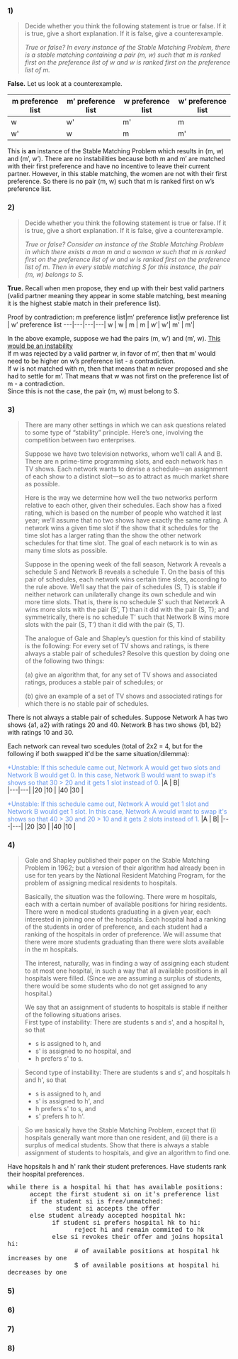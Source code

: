 
### 1)
>Decide whether you think the following statement is true or false. If it is true, give a short explanation. If it is false, give a counterexample.<p>
><i>True or false?  In every instance of the Stable Matching Problem, there is a stable matching containing a pair (m, w) such that m is ranked first on the preference list of w and w is ranked first on the preference list of m.</i>

**False.** Let us look at a counterexample. 

m preference list|m’ preference list|w preference list | w’ preference list
---|---|---|---|
w | w' | m' | m |
w'| w| m| m'  |

This is **an** instance of the Stable Matching Problem which results in (m, w) and (m’, w’). There are no instabilities because both m and m’ are matched with their first preference and have no incentive to leave their current partner. However, in this stable matching, the women are not with their first preference. So there is no pair (m, w) such that m is ranked first on w’s preference list. 

### 2)
>Decide whether you think the following statement is true or false. If it is true, give a short explanation. If it is false, give a counterexample.<p>
><i>True or false? Consider an instance of the Stable Matching Problem in which there exists a man m and a woman w such that m is ranked first on the preference list of w and w is ranked first on the preference list of m. Then in every stable matching S for this instance, the pair (m, w) belongs to S. </i>

**True.** Recall when men propose, they end up with their best valid partners (valid partner meaning they appear in some stable matching, best meaning it is the highest stable match in their preference list). 

Proof by contradiction:
m preference list|m’ preference list|w preference list | w’ preference list
---|---|---|---|
w | w | m | m |
w'| w'| m' | m'|

In the above example, suppose we had the pairs (m, w’) and (m’, w). <u>This would be an instability</u>
<br>
If m was rejected by a valid partner w, in favor of m’, then that m’ would need to be higher on w’s preference list - a contradiction.  <br>
If w is not matched with m, then that means that m never proposed and she had to settle for m’. That means that w was not first on the preference list of m - a contradiction. 
<br>
Since this is not the case, the pair (m, w) must belong to S.

### 3) 
>There are many other settings in which we can ask questions related to some type of “stability” principle. Here’s one, involving the competition between two enterprises. <p>
> Suppose we have two television networks, whom we’ll call A and B. There are n prime-time programming slots, and each network has n TV shows. Each network wants to devise a schedule—an assignment of each show to a distinct slot—so as to attract as much market share as possible.<p>
> Here is the way we determine how well the two networks perform relative to each other, given their schedules. Each show has a fixed rating, which is based on the number of people who watched it last year; we’ll assume that no two shows have exactly the same rating. A network wins a given time slot if the show that it schedules for the time slot has a larger rating than the show the other network schedules for that time slot. The goal of each network is to win as many time slots as possible.<p>
>Suppose in the opening week of the fall season, Network A reveals a schedule S and Network B reveals a schedule T. On the basis of this pair of schedules, each network wins certain time slots, according to the rule above. We’ll say that the pair of schedules (S, T) is stable if neither network can unilaterally change its own schedule and win more time slots. That is, there is no schedule S' such that Network A wins more slots with the pair (S', T) than it did with the pair (S, T); and symmetrically, there is no schedule T' such that Network B wins more slots with the pair (S, T') than it did with the pair (S, T).<p>
>The analogue of Gale and Shapley’s question for this kind of stability is the following: For every set of TV shows and ratings, is there always a stable pair of schedules? Resolve this question by doing one of the following two things:<p>
> (a) give an algorithm that, for any set of TV shows and associated ratings, produces a stable pair of schedules; or<p>
> (b) give an example of a set of TV shows and associated ratings for which there is no stable pair of schedules.

There is not always a stable pair of schedules. Suppose Network A has two shows {a1, a2} with ratings 20 and 40. Network B has two shows {b1, b2} with ratings 10 and 30. 

Each network can reveal two scedules (total of 2x2 = 4, but for the following if both swapped it'd be the same situation/dilemma):

<span style="color:cornflowerblue">*Unstable: If this schedule came out, Network A would get two slots and Network B would get 0. In this case, Network B would want to swap it's shows so that 30 > 20 and it gets 1 slot instead of 0. </span>
|A  | B|     
|---|---|
|20 |10  |
|40 |30  | 

<span style="color:cornflowerblue">*Unstable: If this schedule came out, Network A would get 1 slot and Network B would get 1 slot. In this case, Network A would want to swap it's shows so that 40 > 30 and 20 > 10 and it gets 2 slots instead of 1. </span>
|A  | B|
|---|---|
|20 |30  |
|40 |10  |

### 4) 
> Gale and Shapley published their paper on the Stable Matching Problem in 1962; but a version of their algorithm had already been in use for ten years by the National Resident Matching Program, for the problem of assigning medical residents to hospitals.<p>
> Basically, the situation was the following. There were m hospitals, each with a certain number of available positions for hiring residents. There were n medical students graduating in a given year, each interested in joining one of the hospitals. Each hospital had a ranking of the students in order of preference, and each student had a ranking of the hospitals in order of preference. We will assume that there were more students graduating than there were slots available in the m hospitals.<p>
> The interest, naturally, was in finding a way of assigning each student to at most one hospital, in such a way that all available positions in all hospitals were filled. (Since we are assuming a surplus of students, there would be some students who do not get assigned to any hospital.)<p>
> We say that an assignment of students to hospitals is stable if neither of the following situations arises.<br>
> First type of instability: There are students s and s', and a hospital h, so that
> * s is assigned to h, and
> * s' is assigned to no hospital, and
> * h prefers s' to s.

>Second type of instability: There are students s and s', and hospitals h and h', so that
> * s is assigned to h, and
> * s' is assigned to h', and
> * h prefers s' to s, and
> * s' prefers h to h'.

> So we basically have the Stable Matching Problem, except that (i) hospitals generally want more than one resident, and (ii) there is a surplus of medical students.
> Show that there is always a stable assignment of students to hospitals, and give an algorithm to find one.

Have hopsitals h and h' rank their student preferences. Have students rank their hospital preferences.

<span style="font-family:Courier;">
while there is a hospital hi that has available positions:<br>
&nbsp;&nbsp;&nbsp;&nbsp;&nbsp;&nbsp;accept the first student si on it's preference list<br>
&nbsp;&nbsp;&nbsp;&nbsp;&nbsp;&nbsp;if the student si is free/unmatched:<br>
&nbsp;&nbsp;&nbsp;&nbsp;&nbsp;&nbsp;&nbsp;&nbsp;&nbsp;&nbsp;&nbsp;&nbsp; student si accepts the offer<br>
&nbsp;&nbsp;&nbsp;&nbsp;&nbsp;&nbsp;else student already accepted hospital hk:<br>
&nbsp;&nbsp;&nbsp;&nbsp;&nbsp;&nbsp;&nbsp;&nbsp;&nbsp;&nbsp;&nbsp;&nbsp;if student si prefers hospital hk to hi:<br>
&nbsp;&nbsp;&nbsp;&nbsp;&nbsp;&nbsp;&nbsp;&nbsp;&nbsp;&nbsp;&nbsp;&nbsp;&nbsp;&nbsp;&nbsp;&nbsp;&nbsp;&nbsp;reject hi and remain commited to hk<br>
&nbsp;&nbsp;&nbsp;&nbsp;&nbsp;&nbsp;&nbsp;&nbsp;&nbsp;&nbsp;&nbsp;&nbsp;else si revokes their offer and joins hopsital hi:<br>
&nbsp;&nbsp;&nbsp;&nbsp;&nbsp;&nbsp;&nbsp;&nbsp;&nbsp;&nbsp;&nbsp;&nbsp;&nbsp;&nbsp;&nbsp;&nbsp;&nbsp;&nbsp;# of available positions at hospital hk increases by one<br>
&nbsp;&nbsp;&nbsp;&nbsp;&nbsp;&nbsp;&nbsp;&nbsp;&nbsp;&nbsp;&nbsp;&nbsp;&nbsp;&nbsp;&nbsp;&nbsp;&nbsp;&nbsp;$ of available positions at hospital hi decreases by one<br> 
</span>


### 5) 
### 6) 
### 7) 
### 8) 
